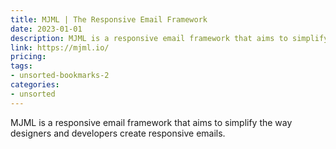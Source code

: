 ```yaml
---
title: MJML | The Responsive Email Framework
date: 2023-01-01
description: MJML is a responsive email framework that aims to simplify the way designers and developers create responsive emails.
link: https://mjml.io/
pricing: 
tags: 
- unsorted-bookmarks-2 
categories: 
- unsorted 
---
```


MJML is a responsive email framework that aims to simplify the way designers and developers create responsive emails.